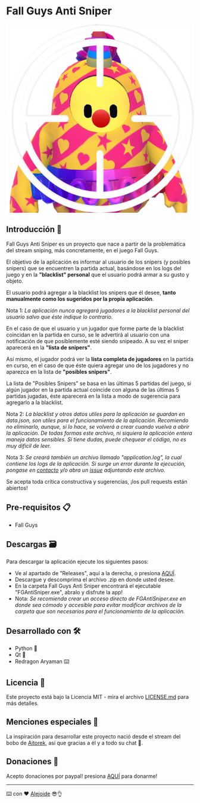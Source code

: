 # Fall Guys Anti Sniper
![AitorekBobo](https://raw.githubusercontent.com/4l3j0Ok/fall-guys-anti-sniper/main/src/static/icon.png)
## Introducción 🌈

Fall Guys Anti Sniper es un proyecto que nace a partir de la problemática del stream sniping, más concretamente, en el juego Fall Guys.

El objetivo de la aplicación es informar al usuario de los snipers (y posibles snipers) que se encuentren la partida actual, basándose en los logs del juego y en la **"blacklist" personal** que el usuario podrá armar a su gusto y objeto.

El usuario podrá agregar a la blacklist los snipers que él desee, **tanto manualmente como los sugeridos por la propia aplicación**.

Nota 1: *La aplicación nunca agregará jugadores a la blacklist personal del usuario salvo que éste indique lo contrario.*

En el caso de que el usuario y un jugador que forme parte de la blacklist coincidan en la partida en curso, se le advertirá al usuario con una notificación de que posiblemente esté siendo snipeado. A su vez el sniper aparecerá en la **"lista de snipers"**.

Así mismo, el jugador podrá ver la **lista completa de jugadores** en la partida en curso, en el caso de que éste quiera agregar uno de los jugadores y no aparezca en la lista de **"posibles snipers"**.

La lista de "Posibles Snipers" se basa en las últimas 5 partidas del juego, si algún jugador en la partida actual coincide con alguna de las últimas 5 partidas jugadas, éste aparecerá en la lista a modo de sugerencia para agregarlo a la blacklist.

Nota 2: *La blacklist y otros datos utiles para la aplicación se guardan en data.json, son utiles para el funcionamiento de la aplicación. Recomiendo no eliminarlo, aunque, si lo hace, se volverá a crear cuando vuelva a abrir la aplicación. De todas formas este archivo, ni siquiera la aplicación entera maneja datos sensibles. Si tiene dudas, puede chequear el código, no es muy dificil de leer.*

Nota 3: *Se creará también un archivo llamado "application.log", la cual contiene los logs de la aplicación. Si surge un error durante la ejecución, pongase en [contacto](mailto:afsarmiento@gmail.com) y/o abra un [issue](https://github.com/4l3j0Ok/fall-guys-anti-sniper/issues) adjuntando este archivo.*

Se acepta toda crítica constructiva y sugerencias, ¡los pull requests están abiertos!

## Pre-requisitos 📋

- Fall Guys

## Descargas 🗃️

Para descargar la aplicación ejecute los siguientes pasos:
- Ve al apartado de "Releases", aquí a la derecha, o presiona [AQUÍ](https://github.com/4l3j0Ok/fall-guys-anti-sniper/releases).
- Descargue y descomprima el archivo .zip en donde usted desee.
- En la carpeta Fall Guys Anti Sniper encontrará el ejecutable "FGAntiSniper.exe", abralo y disfrute la app!
- Nota: *Se recomienda crear un acceso directo de FGAntiSniper.exe en donde sea cómodo y accesible para evitar modificar archivos de la carpeta que son necesarios para el funcionamiento de la aplicación.*
## Desarrollado con 🛠️

- Python 🐍
- Qt 🎨
- Redragon Aryaman ⌨️

## Licencia 📄

Este proyecto está bajo la Licencia MIT - mira el archivo [LICENSE.md](LICENSE.md) para más detalles.

## Menciones especiales 🎁

La inspiración para desarrollar este proyecto nació desde el stream del bobo de [Aitorek](https://twitch.tv/aitorek), así que gracias a él y a todo su chat 💞.

## Donaciones 💞
Acepto donaciones por paypal! presiona [AQUÍ](https://paypal.me/4l3j0Ok?country.x=AR&locale.x=es_XC) para donarme!

---
⌨️ con ❤️ [Alejoide](https://github.com/4l3j0Ok/) 😎👌

